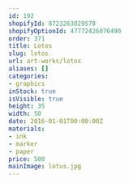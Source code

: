 ```yaml
---
id: 192
shopifyId: 8723263029578
shopifyOptionId: 47772426076490
order: 371
title: Lotos
slug: lotos
url: art-works/lotos
aliases: []
categories:
- graphics
inStock: true
isVisible: true
height: 35
width: 50
date: 2016-01-01T00:00:00Z
materials:
- ink
- marker
- paper
price: 500
mainImage: lotus.jpg
---
```

